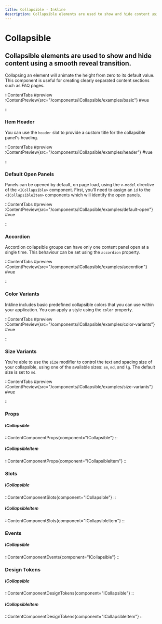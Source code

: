 ```yaml
---
title: Collapsible - Inkline
description: Collapsible elements are used to show and hide content using a smooth reveal transition. 
---
```


# Collapsible
## Collapsible elements are used to show and hide content using a smooth reveal transition. 

Collapsing an element will animate the height from zero to its default value. This component is useful for creating clearly separated content sections such as FAQ pages.

::ContentTabs
#preview
:ContentPreview{src="/components/ICollapsible/examples/basic"}
#vue
<!-- Autodocs{src="@inkline/inkline/components/ICollapsible/examples/basic.raw.vue" lang="vue"} -->
::

### Item Header
You can use the `header` slot to provide a custom title for the collapsible panel's heading. 

::ContentTabs
#preview
:ContentPreview{src="/components/ICollapsible/examples/header"}
#vue
<!-- Autodocs{src="@inkline/inkline/components/ICollapsible/examples/header.raw.vue" lang="vue"} -->
::

### Default Open Panels
Panels can be opened by default, on page load, using the `v-model` directive of the `<ICollapsible>` component. First, you'll need to assign an `id` to the `<ICollapsibleItem>` components which will identify the open panels.

::ContentTabs
#preview
:ContentPreview{src="/components/ICollapsible/examples/default-open"}
#vue
<!-- Autodocs{src="@inkline/inkline/components/ICollapsible/examples/default-open.raw.vue" lang="vue"} -->
::

### Accordion
Accordion collapsible groups can have only one content panel open at a single time. This behaviour can be set using the `accordion` property.

::ContentTabs
#preview
:ContentPreview{src="/components/ICollapsible/examples/accordion"}
#vue
<!-- Autodocs{src="@inkline/inkline/components/ICollapsible/examples/accordion.raw.vue" lang="vue"} -->
::

### Color Variants
Inkline includes basic predefined collapsible colors that you can use within your application. You can apply a style using the `color` property.

::ContentTabs
#preview
:ContentPreview{src="/components/ICollapsible/examples/color-variants"}
#vue
<!-- Autodocs{src="@inkline/inkline/components/ICollapsible/examples/color-variants.raw.vue" lang="vue"} -->
::

### Size Variants
You're able to use the `size` modifier to control the text and spacing size of your collapsible, using one of the available sizes: `sm`, `md`, and `lg`.
The default size is set to `md`.

::ContentTabs
#preview
:ContentPreview{src="/components/ICollapsible/examples/size-variants"}
#vue
<!-- Autodocs{src="@inkline/inkline/components/ICollapsible/examples/size-variants.raw.vue" lang="vue"} -->
::

### Props
##### ICollapsible
::ContentComponentProps{component="ICollapsible"}
::
##### ICollapsibleItem
::ContentComponentProps{component="ICollapsibleItem"}
::

### Slots
##### ICollapsible
::ContentComponentSlots{component="ICollapsible"}
::
##### ICollapsibleItem
::ContentComponentSlots{component="ICollapsibleItem"}
::

### Events
##### ICollapsible
::ContentComponentEvents{component="ICollapsible"}
::

### Design Tokens
##### ICollapsible
::ContentComponentDesignTokens{component="ICollapsible"}
::
##### ICollapsibleItem
::ContentComponentDesignTokens{component="ICollapsibleItem"}
::

